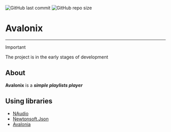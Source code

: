 ![GitHub last commit](https://img.shields.io/github/last-commit/Nokskiy/Avalonix)
![GitHub repo size](https://img.shields.io/github/repo-size/Nokskiy/Avalonix)

# Avalonix

---

> [!IMPORTANT]
> The project is in the early stages of development

## About

**Avalonix** is a _**simple playlists player**_

## Using libraries

- [NAudio](https://github.com/naudio/NAudio?tab=MIT-1-ov-file)
- [Newtonsoft.Json](https://github.com/JamesNK/Newtonsoft.Json?tab=MIT-1-ov-file)
- [Avalonia](https://github.com/AvaloniaUI/Avalonia?tab=MIT-1-ov-file)

